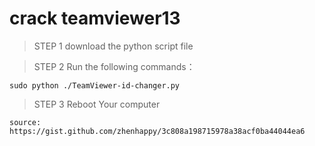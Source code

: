# crack teamviewer13
> STEP 1 download the python script file

> STEP 2 Run the following commands：

	sudo python ./TeamViewer-id-changer.py

> STEP 3 Reboot Your computer

`source: https://gist.github.com/zhenhappy/3c808a198715978a38acf0ba44044ea6`